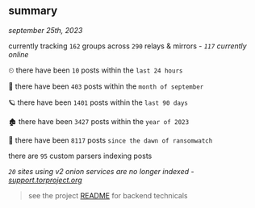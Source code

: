 
## summary
_september 25th, 2023_

currently tracking `162` groups across `290` relays & mirrors - _`117` currently online_

⏲ there have been `10` posts within the `last 24 hours`

🦈 there have been `403` posts within the `month of september`

🪐 there have been `1401` posts within the `last 90 days`

🏚 there have been `3427` posts within the `year of 2023`

🦕 there have been `8117` posts `since the dawn of ransomwatch`

there are `95` custom parsers indexing posts

_`20` sites using v2 onion services are no longer indexed - [support.torproject.org](https://support.torproject.org/onionservices/v2-deprecation/)_

> see the project [README](https://github.com/joshhighet/ransomwatch#ransomwatch--) for backend technicals
